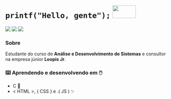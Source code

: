 # `printf("Hello, gente");` <img src="https://c.tenor.com/JGEE8QEpQFkAAAAC/duck.gif" height="40" width="73">
[![](https://img.shields.io/badge/LinkedIn-0077B5?style=for-the-badge&logo=linkedin&logoColor=white)](https://www.linkedin.com/in/caio-pinheiro-5475a7217/) [![](https://img.shields.io/badge/Discord-7289DA?style=for-the-badge&logo=discord&logoColor=white)](https://discordapp.com/users/287303671904206849/) [![](https://img.shields.io/badge/Gmail-D14836?style=for-the-badge&logo=gmail&logoColor=white)](mailto:college1359@gmail.com)
### Sobre
Estudante do curso de **Análise e Desenvolvimento de Sistemas** e consultor na empresa júnior **Loopis Jr**.
### ⌨️ Aprendendo e desenvolvendo em 🖱️
- C 🎈
- <span><<span> HTML >, { CSS } e .( JS ) ✨
<!--
**CaioPin/CaioPin** is a ✨ _special_ ✨ repository because its `README.md` (this file) appears on your GitHub profile.

Here are some ideas to get you started:

- 🔭 I’m currently working on ...
- 🌱 I’m currently learning ...
- 👯 I’m looking to collaborate on ...
- 🤔 I’m looking for help with ...
- 💬 Ask me about ...
- 📫 How to reach me: ...
- 😄 Pronouns: ...
- ⚡ Fun fact: ...
-->
